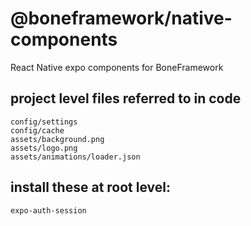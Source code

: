 # @boneframework/native-components
React Native expo components for BoneFramework
## project level files referred to in code
```
config/settings
config/cache
assets/background.png
assets/logo.png
assets/animations/loader.json
```
## install these at root level:
```
expo-auth-session
```


